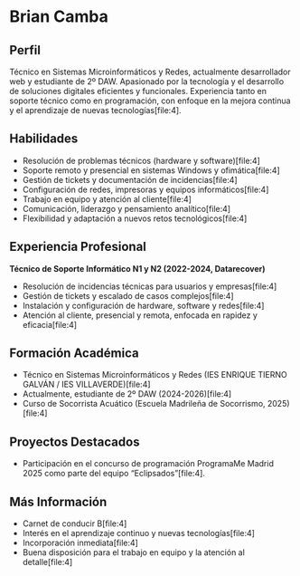 # Brian Camba

## Perfil
Técnico en Sistemas Microinformáticos y Redes, actualmente desarrollador web y estudiante de 2º DAW. Apasionado por la tecnología y el desarrollo de soluciones digitales eficientes y funcionales. Experiencia tanto en soporte técnico como en programación, con enfoque en la mejora continua y el aprendizaje de nuevas tecnologías[file:4].

## Habilidades
- Resolución de problemas técnicos (hardware y software)[file:4]
- Soporte remoto y presencial en sistemas Windows y ofimática[file:4]
- Gestión de tickets y documentación de incidencias[file:4]
- Configuración de redes, impresoras y equipos informáticos[file:4]
- Trabajo en equipo y atención al cliente[file:4]
- Comunicación, liderazgo y pensamiento analítico[file:4]
- Flexibilidad y adaptación a nuevos retos tecnológicos[file:4]

## Experiencia Profesional
**Técnico de Soporte Informático N1 y N2 (2022-2024, Datarecover)**
- Resolución de incidencias técnicas para usuarios y empresas[file:4]
- Gestión de tickets y escalado de casos complejos[file:4]
- Instalación y configuración de hardware, software y redes[file:4]
- Atención al cliente, presencial y remota, enfocada en rapidez y eficacia[file:4]

## Formación Académica
- Técnico en Sistemas Microinformáticos y Redes (IES ENRIQUE TIERNO GALVÁN / IES VILLAVERDE)[file:4]
- Actualmente, estudiante de 2º DAW (2024-2026)[file:4]
- Curso de Socorrista Acuático (Escuela Madrileña de Socorrismo, 2025)[file:4]

## Proyectos Destacados
- Participación en el concurso de programación ProgramaMe Madrid 2025 como parte del equipo “Eclipsados”[file:4].

## Más Información
- Carnet de conducir B[file:4]
- Interés en el aprendizaje continuo y nuevas tecnologías[file:4]
- Incorporación inmediata[file:4]
- Buena disposición para el trabajo en equipo y la atención al detalle[file:4]
